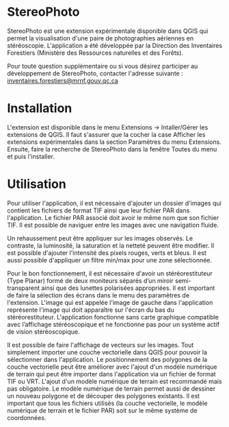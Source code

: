 # StereoPhoto
StereoPhoto est une extension expérimentale disponible dans QGIS qui permet la visualisation d'une paire de photographies aériennes en stéréoscopie.
L'application a été développée par la Direction des Inventaires Forestiers (Ministère des Ressources naturelles et des Forêts).

Pour toute question supplémentaire ou si vous désirez participer au développement de StereoPhoto, contacter l'adresse suivante : inventaires.forestiers@mrnf.gouv.qc.ca 

# Installation 
L'extension est disponible dans le menu Extensions -> Intaller/Gérer les extensions de QGIS. Il faut s'assurer que la cocher la case Afficher les extensions expérimentales dans la section Paramètres du menu Extensions. Ensuite, faire la recherche de StereoPhoto dans la fenêtre Toutes du menu et puis l'installer. 

# Utilisation
Pour utiliser l'application, il est nécessaire d'ajouter un dossier d'images qui contient les fichiers de format TIF ainsi que leur fichier PAR dans l'application. Le fichier PAR associé doit avoir le même nom que son fichier TIF. Il est possible de naviguer entre les images avec une navigation fluide.

Un rehaussement peut être appliquer sur les images observés. Le contraste, la luminosité, la saturation et la netteté peuvent être modifier. Il est possible d'ajouter l'intensité des pixels rouges, verts et bleus. Il est aussi possible d'appliquer un filtre min/max pour une zone sélectionnée. 

Pour le bon fonctionnement, il est nécessaire d'avoir un stéréorestituteur (Type Planar) formé de deux moniteurs séparés d’un miroir semi-transparent ainsi que des lunettes polarisées appropriées. Il est important de faire la sélection des écrans dans le menu des paramètres de l'extension. L'image qui est appelée l'image de gauche dans l'application représente l'image qui doit apparaître sur l'écran du bas du stéréorestituteur. L'application fonctionne sans carte graphique compatible avec l’affichage stéréoscopique et ne fonctionne pas pour un système actif de vision stéréoscopique. 

Il est possible de faire l'affichage de vecteurs sur les images. Tout simplement importer une couche vectorielle dans QGIS pour pouvoir la sélectionner dans l'application. Le positionnement des polygones de la couche vectorielle peut être améliorer avec l'ajout d'un modèle numérique de terrain qui peut être importer dans l'application via un fichier de format TIF ou VRT. L'ajout d'un modèle numérique de terrain est recommandé mais pas obligatoire. Le modèle numérique de terrain permet aussi de dessiner un nouveau polygone et de découper des polygones existants. Il est important que tous les fichiers utilisés (la couche vectorielle, le modèle numérique de terrain et le fichier PAR) soit sur le même système de coordonnées.  